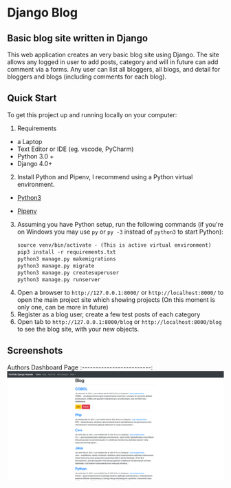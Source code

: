 # Django Blog
Basic blog site written in Django
----
This web application creates an very basic blog site using Django. The site allows any logged in user to add posts, category and will in future can add comment via a forms. Any user can list all bloggers, all blogs, and detail for bloggers and blogs (including comments for each blog).

## Quick Start

To get this project up and running locally on your computer:
1. Requirements
  - a Laptop
  - Text Editor or IDE (eg. vscode, PyCharm)
  - Python 3.0 +
  - Django 4.0+

2. Install Python and Pipenv, I recommend using a Python virtual environment.
  - [Python3](https://www.python.org/downloads/)
  

  - [Pipenv](https://pipenv-es.readthedocs.io/es/stable/)

3. Assuming you have Python setup, run the following commands (if you're on Windows you may use `py` or `py -3` instead of `python3` to start Python):
   ```
   source venv/bin/activate - (This is active virtual environment) 
   pip3 install -r requirements.txt
   python3 manage.py makemigrations
   python3 manage.py migrate
   python3 manage.py createsuperuser
   python3 manage.py runserver
   ```
4. Open a browser to `http://127.0.0.1:8000/` or `http://localhost:8000/` to open the main project site which showing projects (On this moment is only one, can be more in future)
5. Register as a blog user, create a few test posts of each category
6. Open tab to `http://127.0.0.1:8000/blog` or `http://localhost:8000/blog` to see the blog site, with your new objects.

## Screenshots

 Authors Dashboard Page
:-------------------------:
![Screenshot 25-05-2022  User view of the blog](https://github.com/Nosieek/Portfolio-Django/blob/main/home_page/static/img/user_view.png)